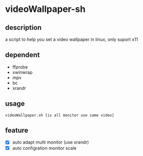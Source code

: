 # videoWallpaper-sh

## description

a script to help you set a video wallpaper in linux, only suport x11

## dependent

- ffprobe
- xwinwrap 
- mpv
- bc
- xrandr

## usage

```shell
videoWallpaper.sh [is all monitor use same video]
```

## feature

- [x] auto adapt multi monitor (use xrandr)
- [x] auto configration monitor scale
